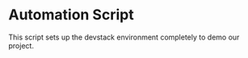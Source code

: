 # **Automation Script**

This script sets up the devstack environment completely to demo our project.
